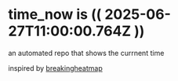 # time_now is (( 2025-06-27T11:00:00.764Z ))

an automated repo that shows the currnent time

inspired by [breakingheatmap](https://github.com/breakingheatmap/breakingheatmap)